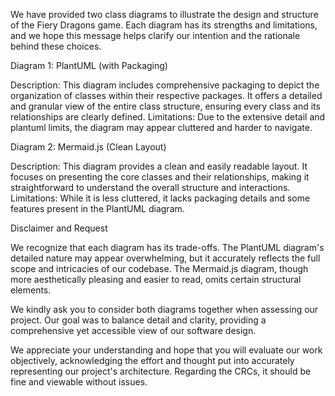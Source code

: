 We have provided two class diagrams to illustrate the design and structure of the Fiery Dragons game. Each diagram has its strengths and limitations, and we hope this message helps clarify our intention and the rationale behind these choices.

Diagram 1: PlantUML (with Packaging)

Description: This diagram includes comprehensive packaging to depict the organization of classes within their respective packages. It offers a detailed and granular view of the entire class structure, ensuring every class and its relationships are clearly defined.
Limitations: Due to the extensive detail and plantuml limits, the diagram may appear cluttered and harder to navigate.

Diagram 2: Mermaid.js (Clean Layout)

Description: This diagram provides a clean and easily readable layout. It focuses on presenting the core classes and their relationships, making it straightforward to understand the overall structure and interactions.
Limitations: While it is less cluttered, it lacks packaging details and some features present in the PlantUML diagram.

Disclaimer and Request

We recognize that each diagram has its trade-offs. The PlantUML diagram's detailed nature may appear overwhelming, but it accurately reflects the full scope and intricacies of our codebase. The Mermaid.js diagram, though more aesthetically pleasing and easier to read, omits certain structural elements.

We kindly ask you to consider both diagrams together when assessing our project. Our goal was to balance detail and clarity, providing a comprehensive yet accessible view of our software design.

We appreciate your understanding and hope that you will evaluate our work objectively, acknowledging the effort and thought put into accurately representing our project's architecture. Regarding the CRCs, it should be fine and viewable without issues.